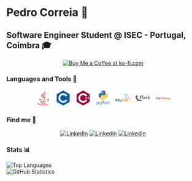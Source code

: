 # Pedro Correia 👋 

## Software Engineer Student @ ISEC - Portugal, Coimbra 🎓

<p align="center">
<a href='https://ko-fi.com/E1E757D6Z' target='_blank'><img height='36' style='border:0px;height:36px;' src='https://cdn.ko-fi.com/cdn/kofi4.png?v=2' border='0' alt='Buy Me a Coffee at ko-fi.com' /></a>
</p>

### Languages and Tools 🔧
<p align="center">
<img src="https://raw.githubusercontent.com/devicons/devicon/master/icons/java/java-plain.svg" alt="Java" height="40" style="vertical-align:top; margin:4px" >
<img src="https://raw.githubusercontent.com/devicons/devicon/master/icons/c/c-plain.svg" alt="C" height="40" style="vertical-align:top; margin:4px" >
<img src="https://raw.githubusercontent.com/devicons/devicon/master/icons/cplusplus/cplusplus-plain.svg" alt="C++" height="40" style="vertical-align:top; margin:4px" >
<img src="https://raw.githubusercontent.com/devicons/devicon/master/icons/python/python-original-wordmark.svg" alt="Python" height="40" style="vertical-align:top; margin:4px" >
<img src="https://raw.githubusercontent.com/devicons/devicon/master/icons/mysql/mysql-original-wordmark.svg" alt="MySQL" height="40" style="vertical-align:top; margin:4px" >
<img src="https://raw.githubusercontent.com/devicons/devicon/master/icons/flask/flask-original-wordmark.svg" alt="Flask" height="40" style="vertical-align:top; margin:4px" >
<img src="https://raw.githubusercontent.com/devicons/devicon/master/icons/sqlalchemy/sqlalchemy-original-wordmark.svg" alt="SQLAlchemy" height="40" style="vertical-align:top; margin:4px" >
</p>

### Find me 👀
<p align="center">
<a href="https://www.linkedin.com/in/pedrogrcorreia/"> <img src="https://img.shields.io/badge/LinkedIn-pedrogrcorreia-informational?style=for-the-badge&logo=linkedin" alt="LinkedIn"></a>
<a href="https://twitter.com/elpedrocorreia"> <img src="https://img.shields.io/badge/Twitter-elpedrocorreia-9cf?style=for-the-badge&logo=twitter" alt="LinkedIn"></a>
<a href="https://www.facebook.com/pedrocorreia13"> <img src="https://img.shields.io/badge/facebook-pedrocorreia13-9cc?style=for-the-badge&logo=facebook" alt="LinkedIn"></a>



### Stats 📊
![Top Languages](https://github-readme-stats.vercel.app/api/top-langs/?username=pedrogrcorreia&theme=dracula) </br>
![GitHub Statistics](https://github-readme-stats.vercel.app/api?username=pedrogrcorreia&show_icons=true&theme=dracula) 


<!---
pedrogrcorreia/pedrogrcorreia is a ✨ special ✨ repository because its `README.md` (this file) appears on your GitHub profile.
You can click the Preview link to take a look at your changes.
--->
